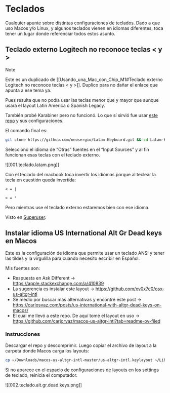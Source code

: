 # Teclados

Cualquier apunte sobre distintas configuraciones de teclados. Dado a que uso Macos y/o Linux, y algunos teclados vienen en idiomas diferentes, toca tener un lugar donde referenciar todos estos asunto.

## Teclado externo Logitech no reconoce teclas < y >

> [!Note]
> Este es un duplicado de [[Usando_una_Mac_con_Chip_M1#Teclado externo Logitech no reconoce teclas < y >]]. Duplico para no dañar el enlace que apunta a ese tema ya.

Pues resulta que no podía usar las teclas menor que y mayor que aunque usará el layout Latin America o Spanish Legacy.

También probé Karabiner pero no funcionó. Lo que sí sirvió fue usar [este repo](https://github.com/neosergio/Latam-Keyboard) y sus configuraciones.

El comando final es:

```bash
git clone https://github.com/neosergio/Latam-Keyboard.git && cd Latam-Keyboard && cp -v Latam*.* ~/Library/Keyboard\ Layouts/
```

Selecciono el idioma de “Otras” fuentes en el “Input Sources” y al fin funcionan esas teclas con el teclado externo.

![[001.teclado.latam.png]]

Con el teclado del macbook toca invertir los idiomas porque al teclear la tecla en cuestión queda invertida:
 
```
< = |
    
> = °
```

Pero mientras use el teclado externo estaremos bien con ese idioma.

Visto en [Superuser](https://superuser.com/a/1759650/372807).

## Instalar idioma US International Alt Gr Dead keys en Macos

Este es la configuración de idioma que permite usar un teclado ANSI y tener las tildes y la virgulilla para cuando necesito escribir en Español.

Mis fuentes son:

- Respuesta en Ask Different -> https://apple.stackexchange.com/a/410839
- La sugerencia es instalar este layout -> https://github.com/xv0x7c0/osx-us-altgr-intl
- Se medio por buscar más alternativas y encontré este post -> https://carlosvaz.com/posts/us-international-with-altgr-dead-keys-on-macos/
- El cual me llevó a este repo. De aquí tomé el layout en uso -> https://github.com/carjorvaz/macos-us-altgr-intl?tab=readme-ov-filed

 ### Instrucciones

Descargar el repo y descomprimir. Luego copiar el archivo de layout a la carpeta donde Macos carga los layouts:
```bash
cp ~/Downloads/macos-us-altgr-intl-master/us-altgr-intl.keylayout ~/Library/Keyboard\ Layouts/
```

Si no aparece en el espacio de configuraciones de layouts en los settings de teclado, reinicia el computador.

![[002.teclado.alt.gr.dead.keys.png]]